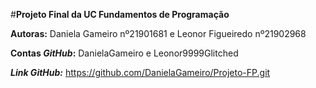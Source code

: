 #__Projeto Final da UC Fundamentos de Programação__

__Autoras:__ Daniela Gameiro nº21901681 e Leonor Figueiredo nº21902968

__Contas *GitHub*:__ DanielaGameiro e Leonor9999Glitched

__*Link GitHub:*__ https://github.com/DanielaGameiro/Projeto-FP.git
